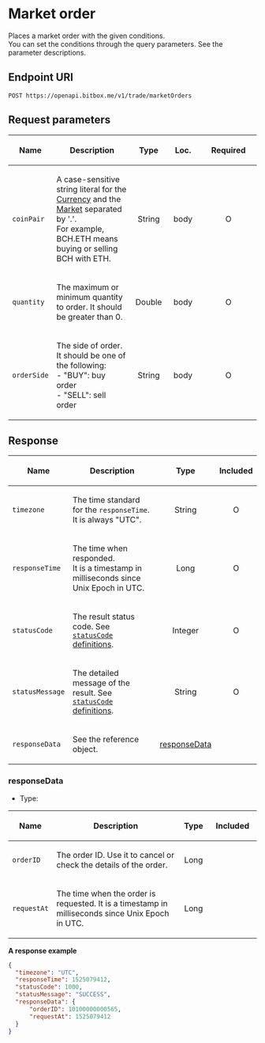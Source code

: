# Market order

Places a market order with the given conditions.<br/>
You can set the conditions through the query parameters. See the parameter descriptions.

## Endpoint URI

    POST https://openapi.bitbox.me/v1/trade/marketOrders

## Request parameters

<table>

<colgroup>

<col style="width: 12%">

<col style="width: 36%">

<col style="width: 12%">

<col style="width: 15%">

<col style="width: 25%">

</colgroup>

<thead>

<tr class="header">

<th>

<strong>Name</strong>

</th>

<th>

<strong>Description</strong>

</th>

<th style="text-align: center;">

<strong>Type</strong>

</th>

<th style="text-align: center;">

<strong>Loc.</strong>

</th>

<th style="text-align: center;">

<strong>Required</strong>

</th>

</tr>

</thead>

<tbody>

<tr>

<td>

`coinPair`

</td>

<td>

A case-sensitive string literal for the [Currency](/5_Terms.md#currency-for-coin-trading) and the [Market](/5_Terms.md#market-for-coin-trading) separated by '.'.<br/>
For example, BCH.ETH means buying or selling BCH with ETH.

</td>

<td style="text-align: center;">

<span class="nowrap">String</span>

</td>

<td style="text-align: center;">

<span class="nowrap">body<span>

</td>

<td style="text-align: center;">

O

</td>

</tr>

<tr>

<td>

`quantity`

</td>

<td>

The maximum or minimum quantity to order. It should be greater than 0.

</td>

<td style="text-align: center;">

<span class="nowrap">Double</span>

</td>

<td style="text-align: center;">

<span class="nowrap">body<span>

</td>

<td style="text-align: center;">

O

</td>

</tr>

<tr>

<td>

`orderSide`

</td>

<td>

The side of order. It should be one of the following:<br/>
\- "BUY": buy order<br/>
\- "SELL": sell order

</td>

<td style="text-align: center;">

<span class="nowrap">String</span>

</td>

<td style="text-align: center;">

<span class="nowrap">body<span>

</td>

<td style="text-align: center;">

O

</td>

</tr>

</tbody>

</table>

<!-- | Name | Description | Type | Loc. | Required |
|---|---|---|---|---|| `coinPair` |  A case-sensitive string literal for the [Currency](/5_Terms.md#currency-for-coin-trading) and the [Market](/5_Terms.md#market-for-coin-trading) separated by \'.\'.<br/>
For example, BCH.ETH means buying or selling BCH with ETH. | <span class="nowrap">String</span> | body |  O  || `quantity` |  The maximum or minimum quantity to order. It should be greater than 0. | <span class="nowrap">Double</span> | body |  O  || `orderSide` |  The side of order. It should be one of the following:<br/>
- \"BUY\": buy order<br/>
- \"SELL\": sell order | <span class="nowrap">String</span> | body |  O  | -->

## Response

<table>

<thead>

<tr class="header">

<th>

<strong>Name</strong>

</th>

<th>

<strong>Description</strong>

</th>

<th style="text-align: center;">

<strong>Type</strong>

</th>

<th style="text-align: center;">

<strong>Included</strong>

</th>

</tr>

</thead>

<tbody>

<tr>

<td>

`timezone`

</td>

<td>

The time standard for the `responseTime`. It is always "UTC".

</td>

<td style="text-align: center;">

<span class="nowrap"> String </span>

</td>

<td style="text-align: center;">

O

</td>

</tr>

<tr>

<td>

`responseTime`

</td>

<td>

The time when responded.<br/>
It is a timestamp in milliseconds since Unix Epoch in UTC.

</td>

<td style="text-align: center;">

<span class="nowrap"> Long </span>

</td>

<td style="text-align: center;">

O

</td>

</tr>

<tr>

<td>

`statusCode`

</td>

<td>

The result status code. See [`statusCode` definitions](/1_Overview.md#statuscode-definitions).

</td>

<td style="text-align: center;">

<span class="nowrap"> Integer </span>

</td>

<td style="text-align: center;">

O

</td>

</tr>

<tr>

<td>

`statusMessage`

</td>

<td>

The detailed message of the result. See [`statusCode` definitions](/1_Overview.md#statuscode-definitions).

</td>

<td style="text-align: center;">

<span class="nowrap"> String </span>

</td>

<td style="text-align: center;">

O

</td>

</tr>

<tr>

<td>

`responseData`

</td>

<td>

See the reference object.

</td>

<td style="text-align: center;">

[responseData](#responsedata)

</td>

<td style="text-align: center;">

</td>

</tr>

</tbody>

</table>

### responseData

  - Type:
    </p>

<table>

<colgroup>

<col style="width: 12%">

<col style="width: 56%">

<col style="width: 12%">

<col style="width: 20%">

</colgroup>

<thead>

<tr class="header">

<th>

<strong>Name</strong>

</th>

<th>

<strong>Description</strong>

</th>

<th style="text-align: center;">

<strong>Type</strong>

</th>

<th style="text-align: center;">

<strong>Included</strong>

</th>

</tr>

</thead>

<tbody>

<tr>

<td>

`orderID`

</td>

<td>

The order ID. Use it to cancel or check the details of the order.

</td>

<td style="text-align: center;">

Long

</td>

<td style="text-align: center;">

 

</td>

</tr>

<tr>

<td>

`requestAt`

</td>

<td>

The time when the order is requested. It is a timestamp in milliseconds since Unix Epoch in UTC.

</td>

<td style="text-align: center;">

Long

</td>

<td style="text-align: center;">

 

</td>

</tr>

</tbody>

</table>

**A response example**

``` json
{
  "timezone": "UTC",
  "responseTime": 1525079412,
  "statusCode": 1000,
  "statusMessage": "SUCCESS",
  "responseData": {
      "orderID": 10100000000565,
      "requestAt": 1525079412
  }
}
```

<p/>
